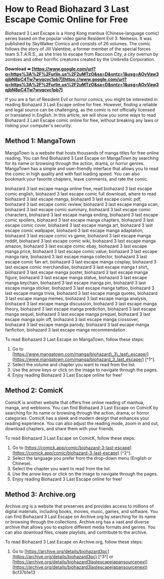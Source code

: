 # How to Read Biohazard 3 Last Escape Comic Online for Free
 
Biohazard 3 Last Escape is a Hong Kong manhua (Chinese-language comic) series based on the popular video game Resident Evil 3: Nemesis. It was published by SkyWalker Comics and consists of 26 volumes. The comic follows the story of Jill Valentine, a former member of the special forces team S.T.A.R.S., as she tries to escape from Raccoon City, a city overrun by zombies and other horrific creatures created by the Umbrella Corporation.
 
**Download ➡ [https://www.google.com/url?q=https%3A%2F%2Furlin.us%2F2uMTzO&sa=D&sntz=1&usg=AOvVaw3qjbN8pC4Tw7wvqcvc1pb7](https://www.google.com/url?q=https%3A%2F%2Furlin.us%2F2uMTzO&sa=D&sntz=1&usg=AOvVaw3qjbN8pC4Tw7wvqcvc1pb7)**


 
If you are a fan of Resident Evil or horror comics, you might be interested in reading Biohazard 3 Last Escape online for free. However, finding a reliable and legal source can be challenging, as the comic is not officially licensed or translated in English. In this article, we will show you some ways to read Biohazard 3 Last Escape comic online for free, without breaking any laws or risking your computer's security.
 
## Method 1: MangaTown
 
MangaTown is a website that hosts thousands of manga titles for free online reading. You can find Biohazard 3 Last Escape on MangaTown by searching for its name or browsing through the action, drama, or horror genres. MangaTown has a simple and user-friendly interface that allows you to read the comic in high quality and with fast loading speed. You can also bookmark your favorite chapters, leave comments, and rate the comic.
 
biohazard 3 last escape manga online free,  read biohazard 3 last escape comic english,  biohazard 3 last escape comic full download,  where to read biohazard 3 last escape manga,  biohazard 3 last escape comic pdf,  biohazard 3 last escape comic review,  biohazard 3 last escape manga scan,  biohazard 3 last escape comic summary,  biohazard 3 last escape comic characters,  biohazard 3 last escape manga ending,  biohazard 3 last escape comic spoilers,  biohazard 3 last escape manga chapters,  biohazard 3 last escape comic cover,  biohazard 3 last escape manga art,  biohazard 3 last escape comic wallpaper,  biohazard 3 last escape manga adaptation,  biohazard 3 last escape comic vs game,  biohazard 3 last escape manga reddit,  biohazard 3 last escape comic wiki,  biohazard 3 last escape manga amazon,  biohazard 3 last escape comic ebay,  biohazard 3 last escape manga price,  biohazard 3 last escape comic value,  biohazard 3 last escape manga rare,  biohazard 3 last escape manga collector,  biohazard 3 last escape comic fan art,  biohazard 3 last escape manga cosplay,  biohazard 3 last escape comic merchandise,  biohazard 3 last escape manga t shirt,  biohazard 3 last escape manga poster,  biohazard 3 last escape manga figure,  biohazard 3 last escape manga statue,  biohazard 3 last escape manga keychain,  biohazard 3 last escape manga pin,  biohazard 3 last escape manga sticker,  biohazard 3 last escape manga tattoo,  biohazard 3 last escape manga trivia,  biohazard 3 last escape manga quotes,  biohazard 3 last escape manga memes,  biohazard 3 last escape manga analysis,  biohazard 3 last escape manga discussion,  biohazard 3 last escape manga theory,  biohazard 3 last escape manga prediction,  biohazard 3 last escape manga sequel,  biohazard 3 last escape manga prequel,  biohazard 3 last escape manga spin off,  biohazard 3 last escape manga crossover,  biohazard 3 last escape manga parody,  biohazard 3 last escape manga fanfiction,  biohazard 3 last escape manga recommendation
 
To read Biohazard 3 Last Escape on MangaTown, follow these steps:
 
1. Go to [https://www.mangatown.com/manga/biohazard\_3\_last\_escape/](https://www.mangatown.com/manga/biohazard_3_last_escape/) [^1^].
2. Select the volume and chapter you want to read from the list.
3. Use the arrow keys or click on the image to navigate through the pages.
4. Enjoy reading Biohazard 3 Last Escape online for free!

## Method 2: ComicK
 
ComicK is another website that offers free online reading of manhua, manga, and webtoons. You can find Biohazard 3 Last Escape on ComicK by searching for its name or browsing through the action, drama, or horror categories. ComicK has a sleek and modern design that enhances your reading experience. You can also adjust the reading mode, zoom in and out, download chapters, and share them with your friends.
 
To read Biohazard 3 Last Escape on ComicK, follow these steps:

1. Go to [https://comick.app/comic/biohazard-3-last-escape](https://comick.app/comic/biohazard-3-last-escape) [^2^].
2. Select the language you prefer from the drop-down menu (English or Chinese).
3. Select the chapter you want to read from the list.
4. Use the arrow keys or click on the image to navigate through the pages.
5. Enjoy reading Biohazard 3 Last Escape online for free!

## Method 3: Archive.org
 
Archive.org is a website that preserves and provides access to millions of digital materials, including books, movies, music, games, and software. You can find Biohazard 3 Last Escape on Archive.org by searching for its name or browsing through the collections. Archive.org has a vast and diverse archive that allows you to explore different media formats and genres. You can also download files, create playlists, and contribute to the archive.
 
To read Biohazard 3 Last Escape on Archive.org, follow these steps:

1. Go to [https://archive.org/details/biohazard3pc](https://archive.org/details/biohazard3pc) [^3^] or [https://archive.org/details/biohazard3lastescapejapansourcenext](https://archive.org/details/biohazard3lastescapejapansourcenext) 8cf37b1e13


